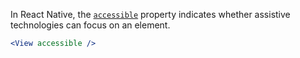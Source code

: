 In React Native, the [`accessible`](https://reactnative.dev/docs/accessibility#accessible) property indicates whether assistive technologies can focus on an element.

```jsx
<View accessible />
```
